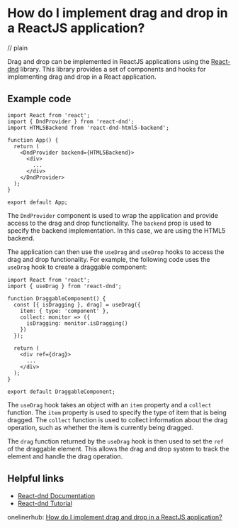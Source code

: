 # How do I implement drag and drop in a ReactJS application?
// plain

Drag and drop can be implemented in ReactJS applications using the [React-dnd](https://react-dnd.github.io/react-dnd/docs/overview) library. This library provides a set of components and hooks for implementing drag and drop in a React application.

## Example code

```
import React from 'react';
import { DndProvider } from 'react-dnd';
import HTML5Backend from 'react-dnd-html5-backend';

function App() {
  return (
    <DndProvider backend={HTML5Backend}>
      <div>
        ...
      </div>
    </DndProvider>
  );
}

export default App;
```

The `DndProvider` component is used to wrap the application and provide access to the drag and drop functionality. The `backend` prop is used to specify the backend implementation. In this case, we are using the HTML5 backend.

The application can then use the `useDrag` and `useDrop` hooks to access the drag and drop functionality. For example, the following code uses the `useDrag` hook to create a draggable component:

```
import React from 'react';
import { useDrag } from 'react-dnd';

function DraggableComponent() {
  const [{ isDragging }, drag] = useDrag({
    item: { type: 'component' },
    collect: monitor => ({
      isDragging: monitor.isDragging()
    })
  });

  return (
    <div ref={drag}>
      ...
    </div>
  );
}

export default DraggableComponent;
```

The `useDrag` hook takes an object with an `item` property and a `collect` function. The `item` property is used to specify the type of item that is being dragged. The `collect` function is used to collect information about the drag operation, such as whether the item is currently being dragged.

The `drag` function returned by the `useDrag` hook is then used to set the `ref` of the draggable element. This allows the drag and drop system to track the element and handle the drag operation.

## Helpful links

- [React-dnd Documentation](https://react-dnd.github.io/react-dnd/docs/overview)
- [React-dnd Tutorial](https://react-dnd.github.io/react-dnd/docs/tutorial)

onelinerhub: [How do I implement drag and drop in a ReactJS application?](https://onelinerhub.com/reactjs/how-do-i-implement-drag-and-drop-in-a-reactjs-application)